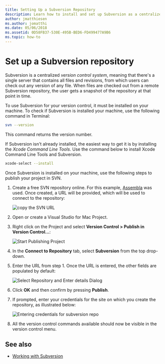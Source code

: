 ```yaml
---
title: Setting Up a Subversion Repository
description: Learn how to install and set up Subversion as a centralized version control system in Visual Studio for Mac.
author: jmatthiesen
ms.author: jomatthi
ms.date: 05/06/2018
ms.assetid: 0D58FB37-530E-495B-BED6-FD499477A9B6
ms.topic: how-to
---
```

# Set up a Subversion repository

Subversion is a centralized _version control system_, meaning that there's a single server that contains all files and revisions, from which users can check out any version of any file. When files are checked out from a remote Subversion repository, the user gets a snapshot of the repository at that point in time.

To use Subversion for your version control, it must be installed on your machine. To check if Subversion is installed your machine, use the following command in Terminal:

```bash
svn --version
```

This command returns the version number.

If Subversion isn't already installed, the easiest way to get it is by installing the _Xcode Command Line Tools_. Use the command below to install Xcode Command Line Tools and Subversion.

```bash
xcode-select --install
```

Once Subversion is installed on your machine, use the following steps to publish your project in SVN.

1. Create a free SVN repository online. For this example, [Assembla](https://app.assembla.com/) was used. Once created, a URL will be provided, which will be used to connect to the repository:

    ![copy the SVN URL](media/version-control-subversion1-sml.png)

2. Open or create a Visual Studio for Mac Project.

3. Right click on the Project and select **Version Control > Publish in Version Control...**:

    ![Start Publishing Project](media/version-control-subversion2.png)

4. In the **Connect to Repository** tab, select **Subversion** from the top drop-down.

5. Enter the URL from step 1. Once the URL is entered, the other fields are populated by default:

    ![Select Repository and Enter details Dialog](media/version-control-subversion3.png)

7. Click **OK** and then confirm by pressing **Publish**.

7. If prompted, enter your credentials for the site on which you create the repository, as illustrated below:

    ![Entering credentials for subversion repo](media/version-control-subversion5.png)

8. All the version control commands available should now be visible in the version control menu.

## See also

- [Working with Subversion](working-with-subversion.md)